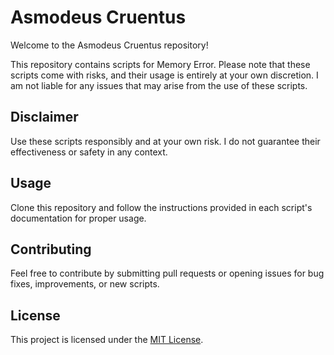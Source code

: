 # Asmodeus Cruentus

Welcome to the Asmodeus Cruentus repository!

This repository contains scripts for Memory Error. Please note that these scripts come with risks, and their usage is entirely at your own discretion. I am not liable for any issues that may arise from the use of these scripts.

## Disclaimer
Use these scripts responsibly and at your own risk. I do not guarantee their effectiveness or safety in any context.

## Usage
Clone this repository and follow the instructions provided in each script's documentation for proper usage.

## Contributing
Feel free to contribute by submitting pull requests or opening issues for bug fixes, improvements, or new scripts.

## License
This project is licensed under the [MIT License](LICENSE).
